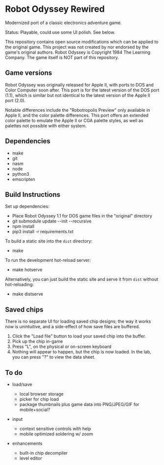 Robot Odyssey Rewired
=====================

Modernized port of a classic electronics adventure game.

Status: Playable, could use some UI polish. See below.

This repository contains open source modifications which can be applied to the original game. This project was not created by nor endorsed by the game's original authors. Robot Odyssey is Copyright 1984 The Learning Company. The game itself is NOT part of this repository.


Game versions
-------------

Robot Odyssey was originally released for Apple II, with ports to DOS and Color Computer soon after. This port is for the latest version of the DOS port (1.1), which is similar but not identical to the latest version of the Apple II port (2.0).

Notable differences include the "Robotropolis Preview" only available in Apple II, and the color palette differences. This port offers an extended color palette to emulate the Apple II or CGA palette styles, as well as palettes not possible with either system.


Dependencies
------------

- make
- git
- nasm
- node
- python3
- emscripten


Build Instructions
------------------

Set up dependencies:

- Place Robot Odyssey 1.1 for DOS game files in the "original" directory
- git submodule update --init --recursive
- npm install
- pip3 install -r requirements.txt

To build a static site into the `dist` directory:

- make

To run the development hot-reload server:

- make hotserve

Alternatively, you can just build the static site and serve it from `dist` without hot-reloading:

- make distserve


Saved chips
-----------

There is no separate UI for loading saved chip designs; the way it works now is unintuitive, and a side-effect of how save files are buffered.

1. Click the "Load file" button to load your saved chip into the buffer.
2. Pick up the chip in-game
3. Press "L", on the physical or on-screen keyboard
4. Nothing will appear to happen, but the chip is now loaded. In the lab, you can press "?" to view the data sheet.


To do
-----

- load/save
  - local browser storage
  - picker for chip load
  - package thumbnails plus game data into PNG/JPEG/GIF for mobile+social?

- input
  - context sensitive controls with help
  - mobile optimized soldering w/ zoom

- enhancements
  - built-in chip decompiler
  - level editor

